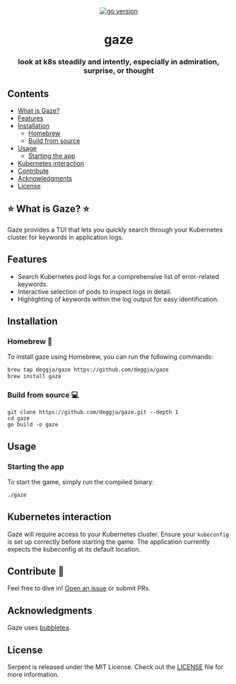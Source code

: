 <div align="center">
  <a href="https://go.dev/">
    <img src="https://img.shields.io/badge/Go-v1.21-brightgreen.svg" alt="go version">
  </a>
</div>

<div align="center">

  <h1>gaze</h1>
  <h3>look at k8s steadily and intently, especially in admiration, surprise, or thought</h3>

</div>

## Contents
- [What is Gaze?](#what-is-gaze)
- [Features](#features)
- [Installation](#installation)
  - [Homebrew](#homebrew-)
  - [Build from source](#build-from-source-)
- [Usage](#usage)
  - [Starting the app](#starting-the-app)
- [Kubernetes interaction](#kubernetes-interaction)
- [Contribute](#contribute-)
- [Acknowledgments](#acknowledgments)
- [License](#license)

## ⭐ What is Gaze? ⭐

Gaze provides a TUI that lets you quickly search through your Kubernetes cluster for keywords in application logs.

## Features

- Search Kubernetes pod logs for a comprehensive list of error-related keywords.
- Interactive selection of pods to inspect logs in detail.
- Highlighting of keywords within the log output for easy identification.

## Installation

### Homebrew 🍺

To install gaze using Homebrew, you can run the following commands:

```sh
brew tap deggja/gaze https://github.com/deggja/gaze
brew install gaze
```

### Build from source 💻
```
git clone https://github.com/deggja/gaze.git --depth 1
cd gaze
go build -o gaze
```

## Usage

### Starting the app

To start the game, simply run the compiled binary:

```sh
./gaze
```

## Kubernetes interaction

Gaze will require access to your Kubernetes cluster. Ensure your `kubeconfig` is set up correctly before starting the game. The application currently expects the kubeconfig at its default location.

## Contribute 🔨

Feel free to dive in! [Open an issue](https://github.com/deggja/gaze/issues) or submit PRs.

## Acknowledgments

Gaze uses [bubbletea](https://github.com/charmbracelet/bubbletea).

## License

Serpent is released under the MIT License. Check out the [LICENSE](https://github.com/deggja/gaze/LICENSE) file for more information.